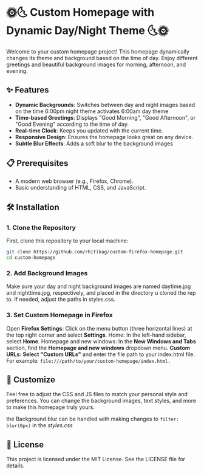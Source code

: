 # 🌞🌜 Custom Homepage with Dynamic Day/Night Theme 🌜🌞

Welcome to your custom homepage project! This homepage dynamically changes its theme and background based on the time of day. Enjoy different greetings and beautiful background images for morning, afternoon, and evening.

## ✨ Features

- **Dynamic Backgrounds**: Switches between day and night images based on the time 6:00pm night theme activates 6:00am day theme
- **Time-based Greetings**: Displays "Good Morning", "Good Afternoon", or "Good Evening" according to the time of day.
- **Real-time Clock**: Keeps you updated with the current time.
- **Responsive Design**: Ensures the homepage looks great on any device.
- **Subtle Blur Effects**: Adds a soft blur to the background images

## 📋 Prerequisites

- A modern web browser (e.g., Firefox, Chrome).
- Basic understanding of HTML, CSS, and JavaScript.

## 🛠️ Installation

### 1. Clone the Repository

First, clone this repository to your local machine:

```sh
git clone https://github.com/rhitikag/custom-firefox-homepage.git
cd custom-homepage
```

### 2. Add Background Images

Make sure your day and night background images are named daytime.jpg and nighttime.jpg, respectively, and placed in the directory u cloned the rep to. If needed, adjust the paths in styles.css.

### 3. Set Custom Homepage in Firefox

Open **Firefox Settings**: Click on the menu button (three horizontal lines) at the top right corner and select **Settings**.
Home: In the left-hand sidebar, select **Home**.
Homepage and new windows: In the **New Windows and Tabs** section, find the **Homepage and new windows** dropdown menu.
**Custom URLs: Select "Custom URLs"** and enter the file path to your index.html file. For example: ```file:///path/to/your/custom-homepage/index.html.```

## 🎨 Customize

Feel free to adjust the CSS and JS files to match your personal style and preferences. You can change the background images, text styles, and more to make this homepage truly yours.

the Background blur can be handled with making changes to ```filter: blur(0px)``` in the *styles.css*

## 📝 License

This project is licensed under the MIT License. See the LICENSE file for details.
